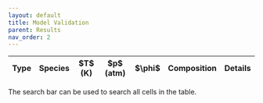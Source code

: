 ```yaml
---
layout: default
title: Model Validation
parent: Results
nav_order: 2
---
```


<link href="https://cdn.jsdelivr.net/npm/bootstrap@5.1.3/dist/css/bootstrap.min.css" rel="stylesheet">
<link rel="stylesheet" href="https://cdn.jsdelivr.net/npm/bootstrap-icons@1.7.2/font/bootstrap-icons.css">
<link rel="stylesheet" href="https://unpkg.com/bootstrap-table@1.21.2/dist/bootstrap-table.min.css">
<!-- <link rel="stylesheet" type="text/css" href="extensions/filter-control/bootstrap-table-filter-control.css"> -->

<div class="table-responsive">
    <table
        id="table"
        data-toggle="table"
        data-show-toggle="true"
        data-search="true"
        data-height="900"
        data-strict-search="true"
        data-page-list="[25, 50, 100, all]"
        data-pagination="true"
        data-cookie="true"
        data-advanced-search="true"
        data-id-table="advancedTable"
        data-cookie-id-table="saveId"
        data-filter-control="true"
        data-filter-show-clear="true"
        data-show-search-clear-button="true"
        data-show-columns="true"
        data-show-columns-search="true"
        data-search-highlight="true"
        data-click-to-select="true"
        data-toolbar="#toolbar"
        data-page-size="30"
        data-escape="false"
        data-search-on-enter-key="false"
        data-show-filter-control-switch="true"
        data-url="/assets/data/validation_table.json">
        <thead>
            <tr>
            <th data-field="Type" data-halign="center" data-align="center" data-filter-control="select">Type</th>
            <th data-field="Species" data-halign="center" data-align="center" data-filter-control="select">Species</th>
            <th data-field="Temp" data-halign="center" data-align="center">$T$ (K)</th>
            <th data-field="Pres" data-halign="center" data-align="center">$p$ (atm)</th>
            <th data-field="Phi" data-halign="center" data-align="center">$\phi$</th>
            <th data-field="Composition" data-halign="center" data-align="center" data-width="800">Composition</th>
            <th data-field="url" data-formatter="linkFormatter" data-halign="center" data-align="center">Details</th>
            <!-- <th data-field="Comments" data-halign="center">Comments</th> -->
            </tr>
        </thead>
    </table>
</div>    

<script>
    $(function() {
      $('#table').bootstrapTable();
    })

    function linkFormatter(value, row) {
        return "<a href='" + row.url + "'>" + row.key + "</a>";
    }
</script>

<script src="https://cdn.jsdelivr.net/npm/jquery/dist/jquery.min.js"></script>
<script src="https://cdn.jsdelivr.net/npm/bootstrap@5.1.3/dist/js/bootstrap.bundle.min.js" integrity="sha384-ka7Sk0Gln4gmtz2MlQnikT1wXgYsOg+OMhuP+IlRH9sENBO0LRn5q+8nbTov4+1p" crossorigin="anonymous"></script>
<script src="https://unpkg.com/bootstrap-table@1.21.2/dist/bootstrap-table.min.js"></script>
<script src="https://unpkg.com/bootstrap-table@1.21.2/dist/extensions/filter-control/bootstrap-table-filter-control.min.js"></script>
<script src="https://unpkg.com/bootstrap-table@1.21.2/dist/extensions/toolbar/bootstrap-table-toolbar.min.js"></script>
<script src="https://unpkg.com/bootstrap-table@1.21.2/dist/extensions/cookie/bootstrap-table-cookie.min.js"></script>

The search bar can be used to search all cells in the table. 